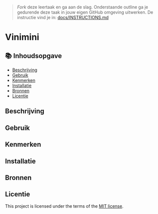 > _Fork_ deze leertaak en ga aan de slag. Onderstaande outline ga je gedurende deze taak in jouw eigen GitHub omgeving uitwerken. De instructie vind je in: [docs/INSTRUCTIONS.md](docs/INSTRUCTIONS.md)

# Vinimini
<!-- Geef je project een titel en schrijf in één zin wat het is -->

<!-- <img width="300" alt="Scherm­afbeelding 2023-05-13 om 10 43 10" src="https://github.com/iBadr49/performance-vinimini/assets/112857932/d44b8ad7-6cfe-41d2-a1be-f28a39b16fb0"> -->

<!-- <img width="300" alt="Scherm­afbeelding 2023-05-13 om 10 43 39" src="https://github.com/iBadr49/performance-vinimini/assets/112857932/6d681fa1-623e-4775-a186-513635adbb05"> -->

<!-- <img width="300" alt="Scherm­afbeelding 2023-05-13 om 10 44 01" src="https://github.com/iBadr49/performance-vinimini/assets/112857932/94487b20-98ce-4791-b430-0ad6dd3a324b"> -->

<!-- <img width="247" alt="Scherm­afbeelding 2023-05-13 om 10 44 27" src="https://github.com/iBadr49/performance-vinimini/assets/112857932/99efe214-6b92-4848-b81d-4c90d5341ce6"> -->



## 📚 Inhoudsopgave

  * [Beschrijving](#beschrijving)
  * [Gebruik](#gebruik)
  * [Kenmerken](#kenmerken)
  * [Installatie](#installatie)
  * [Bronnen](#bronnen)
  * [Licentie](#licentie)

## Beschrijving
<!-- Bij Beschrijving staat kort beschreven wat voor project het is en wat je hebt gemaakt -->
<!-- Voeg een mooie poster visual toe 📸 -->
<!-- Voeg een link toe naar Github Pages 🌐-->

## Gebruik
<!-- Bij Gebruik staat de user story, hoe het werkt en wat je er mee kan. -->

## Kenmerken
<!-- Bij Kenmerken staat welke technieken zijn gebruikt en hoe. Wat is de HTML structuur? Wat zijn de belangrijkste dingen in CSS? Wat is er met JS gedaan en hoe? Misschien heb je iets met NodeJS gedaan, of heb je een framwork of library gebruikt? -->

## Installatie
<!-- Bij Instalatie staat hoe een andere developer aan jouw repo kan werken -->

## Bronnen

## Licentie

This project is licensed under the terms of the [MIT license](./LICENSE).
